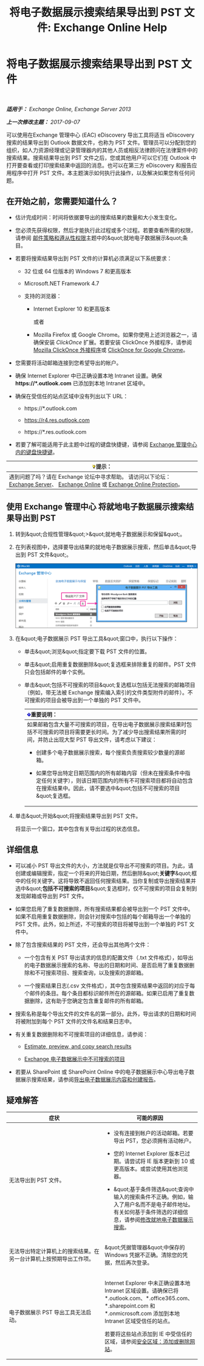 ﻿---
title: '将电子数据展示搜索结果导出到 PST 文件: Exchange Online Help'
TOCTitle: 将电子数据展示搜索结果导出到 PST 文件
ms:assetid: bc47f5f9-d056-4b69-b669-ae65fad541c8
ms:mtpsurl: https://technet.microsoft.com/zh-cn/library/Dn440164(v=EXCHG.150)
ms:contentKeyID: 59636322
ms.date: 05/23/2018
mtps_version: v=EXCHG.150
ms.translationtype: MT
---

# 将电子数据展示搜索结果导出到 PST 文件

 

_**适用于：** Exchange Online, Exchange Server 2013_

_**上一次修改主题：** 2017-09-07_

可以使用在Exchange 管理中心 (EAC) eDiscovery 导出工具将适当 eDiscovery 搜索的结果导出到 Outlook 数据文件，也称为 PST 文件。管理员可以分配到您的组织，如人力资源经理或记录管理器内的其他人员或相反法律顾问在法律案件中的搜索结果。搜索结果导出到 PST 文件之后，您或其他用户可以它们在 Outlook 中打开要查看或打印搜索结果中返回的消息。也可以在第三方 eDiscovery 和报告应用程序中打开 PST 文件。本主题演示如何执行此操作，以及解决如果您有任何问题。

## 在开始之前，您需要知道什么？

  - 估计完成时间：时间将依据要导出的搜索结果的数量和大小发生变化。

  - 您必须先获得权限，然后才能执行此过程或多个过程。若要查看所需的权限，请参阅 [邮件策略和遵从性权限](messaging-policy-and-compliance-permissions-exchange-2013-help.md)主题中的\&quot;就地电子数据展示\&quot;条目。

  - 若要将搜索结果导出到 PST 文件的计算机必须满足以下系统要求：
    
      - 32 位或 64 位版本的 Windows 7 和更高版本
    
      - Microsoft.NET Framework 4.7
    
      - 支持的浏览器：
        
          - Internet Explorer 10 和更高版本
            
            或者
        
          - Mozilla Firefox 或 Google Chrome。如果你使用上述浏览器之一，请确保安装 *ClickOnce* 扩展。若要安装 ClickOnce 外接程序，请参阅 [Mozilla ClickOnce 外接程序](https://addons.mozilla.org/zh-cn/firefox/search/?q=clickonce%26cat=1%2c0%26appver=%26platform=)或 [ClickOnce for Google Chrome](https://chrome.google.com/webstore/search/clickonce?_category=extensions)。

  - 您需要将活动邮箱连接到您希望导出的帐户。

  - 确保 Internet Explorer 中已正确设置本地 Intranet 设置。确保 **https://\*.outlook.com** 已添加到本地 Intranet 区域中。

  - 确保在受信任的站点区域中没有列出以下 URL：
    
      - https://\*.outlook.com
    
      - https://r4.res.outlook.com
    
      - https://\*.res.outlook.com

  - 若要了解可能适用于此主题中过程的键盘快捷键，请参阅 [Exchange 管理中心内的键盘快捷键](keyboard-shortcuts-in-the-exchange-admin-center-exchange-online-protection-help.md)。

<table>
<thead>
<tr class="header">
<th><img src="images/Bb124558.tip(EXCHG.150).gif" title="提示" alt="提示" />提示：</th>
</tr>
</thead>
<tbody>
<tr class="odd">
<td>遇到问题了吗？请在 Exchange 论坛中寻求帮助。 请访问以下论坛：<a href="https://go.microsoft.com/fwlink/p/?linkid=60612">Exchange Server</a>、 <a href="https://go.microsoft.com/fwlink/p/?linkid=267542">Exchange Online</a> 或 <a href="https://go.microsoft.com/fwlink/p/?linkid=285351">Exchange Online Protection</a>。</td>
</tr>
</tbody>
</table>


## 使用 Exchange 管理中心 将就地电子数据展示搜索结果导出到 PST

1.  转到\&quot;合规性管理\&quot;\>\&quot;就地电子数据展示和保留\&quot;。

2.  在列表视图中，选择要导出结果的就地电子数据展示搜索，然后单击\&quot;导出到 PST 文件\&quot;。
    
    ![导出到 PST 文件](images/Dn440164.1ebee2ac-89b3-49fa-b70c-a07c9a65f958(EXCHG.150).gif "导出到 PST 文件")  

3.  在\&quot;电子数据展示 PST 导出工具\&quot;窗口中，执行以下操作：
    
      - 单击\&quot;浏览\&quot;指定要下载 PST 文件的位置。
    
      - 单击\&quot;启用重复数据删除\&quot;复选框来排除重复的邮件。PST 文件只会包括邮件的单个实例。
    
      - 单击\&quot;包括不可搜索的项目\&quot;复选框以包括无法搜索的邮箱项目（例如，带无法被 Exchange 搜索编入索引的文件类型附件的邮件）。不可搜索的项目会被导出到一个单独的 PST 文件中。
        
        <table>
        <colgroup>
        <col style="width: 100%" />
        </colgroup>
        <thead>
        <tr class="header">
        <th><img src="images/Bb124558.important(EXCHG.150).gif" title="重要说明" alt="重要说明" />重要说明：</th>
        </tr>
        </thead>
        <tbody>
        <tr class="odd">
        <td>如果邮箱包含大量不可搜索的项目，在导出电子数据展示搜索结果时包括不可搜索的项目将需要更长时间。为了减少导出搜索结果所需的时间，并防止出现大型 PST 导出文件，请考虑以下建议：
        <ul>
        <li><p>创建多个电子数据展示搜索，每个搜索负责搜索较少数量的源邮箱。</p></li>
        <li><p>如果您导出特定日期范围内的所有邮箱内容（但未在搜索条件中指定任何关键字），则该日期范围内的所有不可搜索项目都将自动包含在搜索结果中。因此，请不要选中&amp;quot;包括不可搜索的项目&amp;quot;复选框。</p></li>
        </ul></td>
        </tr>
        </tbody>
        </table>


4.  单击\&quot;开始\&quot;将搜索结果导出到 PST 文件。
    
    将显示一个窗口，其中包含有关导出过程的状态信息。

## 详细信息

  - 可以减小 PST 导出文件的大小，方法就是仅导出不可搜索的项目。为此，请创建或编辑搜索，指定一个将来的开始日期，然后删除\&quot;**关键字**\&quot;框中的任何关键字。这将导致不返回任何搜索结果。当你复制或导出搜索结果并选中\&quot;**包括不可搜索的项目**\&quot;复选框时，仅不可搜索的项目会复制到发现邮箱或导出到 PST 文件。

  - 如果您启用了重复数据删除，所有搜索结果都会被导出到一个 PST 文件中。如果不启用重复数据删除，则会针对搜索中包括的每个邮箱导出一个单独的 PST 文件。此外，如上所述，不可搜索的项目将被导出到一个单独的 PST 文件中。

  - 除了包含搜索结果的 PST 文件，还会导出其他两个文件：
    
      - 一个包含有关 PST 导出请求的信息的配置文件（.txt 文件格式），如导出的电子数据展示搜索的名称、导出的日期和时间、是否启用了重复数据删除和不可搜索项目、搜索查询，以及搜索的源邮箱。
    
      - 一个搜索结果日志(.csv 文件格式），其中包含搜索结果中返回的对应于每个邮件的条目。每个条目都标识邮件所在的源邮箱。如果已启用了重复数据删除，这有助于您确定包含重复邮件的所有邮箱。

  - 搜索名称是每个导出文件的文件名的第一部分。此外，导出请求的日期和时间将被附加到每个 PST 文件的文件名和结果日志中。

  - 有关重复数据删除和不可搜索项目的详细信息，请参阅：
    
      - [Estimate, preview, and copy search results](in-place-ediscovery-exchange-2013-help.md)
    
      - [Exchange 电子数据展示中不可搜索的项目](unsearchable-items-in-exchange-ediscovery-exchange-2013-help.md)

  - 若要从 SharePoint 或 SharePoint Online 中的电子数据展示中心导出电子数据展示搜索结果，请参阅[导出电子数据展示内容和创建报告](https://go.microsoft.com/fwlink/p/?linkid=324757)。

## 疑难解答


<table>
<colgroup>
<col style="width: 50%" />
<col style="width: 50%" />
</colgroup>
<thead>
<tr class="header">
<th>症状</th>
<th>可能的原因</th>
</tr>
</thead>
<tbody>
<tr class="odd">
<td><p>无法导出到 PST 文件。</p></td>
<td><ul>
<li><p>没有连接到帐户的活动邮箱。若要导出 PST，您必须拥有活动帐户。</p></li>
<li><p>您的 Internet Explorer 版本已过期。请尝试将 IE 版本更新到 10 或更高版本。或尝试使用其他浏览器。</p></li>
<li><p>&amp;quot;基于条件筛选&amp;quot;查询中输入的搜索条件不正确。例如，输入了用户名而不是电子邮件地址。有关如何基于条件筛选的详细信息，请参阅<a href="modify-an-in-place-ediscovery-search-exchange-2013-help.md">修改就地电子数据展示搜索</a>。</p></li>
</ul></td>
</tr>
<tr class="even">
<td><p>无法导出特定计算机上的搜索结果。在另一台计算机上按预期导出工作项。</p></td>
<td><p>&amp;quot;凭据管理器&amp;quot;中保存的 Windows 凭据不正确。清除您的凭据，然后再次登录。</p></td>
</tr>
<tr class="odd">
<td><p>电子数据展示 PST 导出工具无法启动。</p></td>
<td><p>Internet Explorer 中未正确设置本地 Intranet 区域设置。请确保已将 *.outlook.com、*.office365.com、*.sharepoint.com 和 *.onmicrosoft.com 添加到本地 Intranet 区域受信任的站点。</p>
<p>若要将这些站点添加到 IE 中受信任的区域，请参阅<a href="https://windows.microsoft.com/zh-cn/windows/security-zones-adding-removing-websites#1tc=windows-7">安全区域：添加或删除网站</a>。</p></td>
</tr>
</tbody>
</table>

